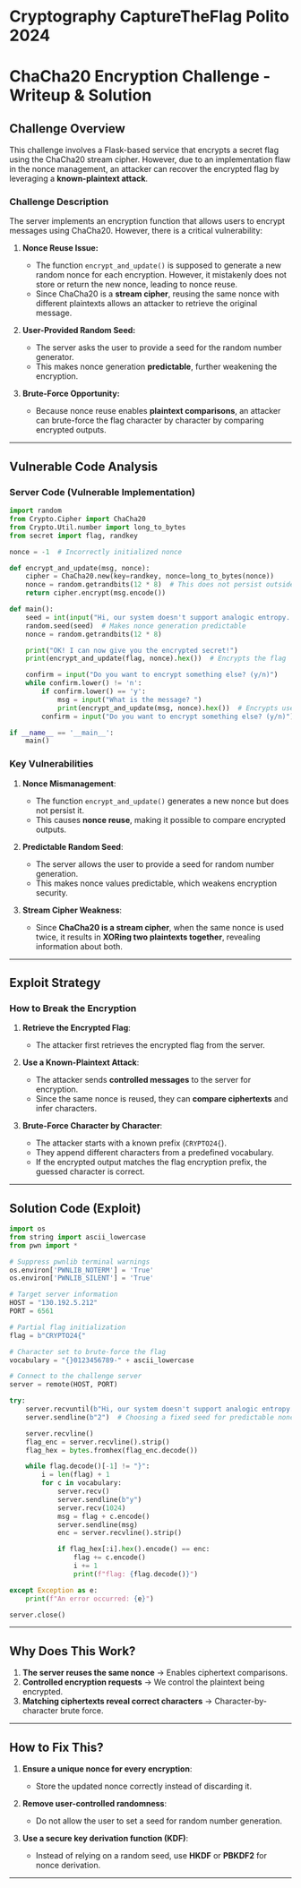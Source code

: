 # Cryptography CaptureTheFlag Polito 2024

# ChaCha20 Encryption Challenge - Writeup & Solution

## Challenge Overview
This challenge involves a Flask-based service that encrypts a secret flag using the ChaCha20 stream cipher. However, due to an implementation flaw in the nonce management, an attacker can recover the encrypted flag by leveraging a **known-plaintext attack**.

### Challenge Description
The server implements an encryption function that allows users to encrypt messages using ChaCha20. However, there is a critical vulnerability:

1. **Nonce Reuse Issue:** 
   - The function `encrypt_and_update()` is supposed to generate a new random nonce for each encryption. However, it mistakenly does not store or return the new nonce, leading to nonce reuse.
   - Since ChaCha20 is a **stream cipher**, reusing the same nonce with different plaintexts allows an attacker to retrieve the original message.

2. **User-Provided Random Seed:**
   - The server asks the user to provide a seed for the random number generator.
   - This makes nonce generation **predictable**, further weakening the encryption.

3. **Brute-Force Opportunity:**
   - Because nonce reuse enables **plaintext comparisons**, an attacker can brute-force the flag character by character by comparing encrypted outputs.

---

## Vulnerable Code Analysis
### Server Code (Vulnerable Implementation)
```python
import random
from Crypto.Cipher import ChaCha20
from Crypto.Util.number import long_to_bytes
from secret import flag, randkey

nonce = -1  # Incorrectly initialized nonce

def encrypt_and_update(msg, nonce):
    cipher = ChaCha20.new(key=randkey, nonce=long_to_bytes(nonce))
    nonce = random.getrandbits(12 * 8)  # This does not persist outside the function
    return cipher.encrypt(msg.encode())

def main():
    seed = int(input("Hi, our system doesn't support analogic entropy... so please give a value to initialize me!\n> "))
    random.seed(seed)  # Makes nonce generation predictable
    nonce = random.getrandbits(12 * 8)

    print("OK! I can now give you the encrypted secret!")
    print(encrypt_and_update(flag, nonce).hex())  # Encrypts the flag

    confirm = input("Do you want to encrypt something else? (y/n)")
    while confirm.lower() != 'n':
        if confirm.lower() == 'y':
            msg = input("What is the message? ")
            print(encrypt_and_update(msg, nonce).hex())  # Encrypts user messages
        confirm = input("Do you want to encrypt something else? (y/n)")

if __name__ == '__main__':
    main()
```

### Key Vulnerabilities
1. **Nonce Mismanagement**:
   - The function `encrypt_and_update()` generates a new nonce but does not persist it.
   - This causes **nonce reuse**, making it possible to compare encrypted outputs.

2. **Predictable Random Seed**:
   - The server allows the user to provide a seed for random number generation.
   - This makes nonce values predictable, which weakens encryption security.

3. **Stream Cipher Weakness**:
   - Since **ChaCha20 is a stream cipher**, when the same nonce is used twice, it results in **XORing two plaintexts together**, revealing information about both.

---

## Exploit Strategy
### How to Break the Encryption
1. **Retrieve the Encrypted Flag**:
   - The attacker first retrieves the encrypted flag from the server.

2. **Use a Known-Plaintext Attack**:
   - The attacker sends **controlled messages** to the server for encryption.
   - Since the same nonce is reused, they can **compare ciphertexts** and infer characters.

3. **Brute-Force Character by Character**:
   - The attacker starts with a known prefix (`CRYPTO24{`).
   - They append different characters from a predefined vocabulary.
   - If the encrypted output matches the flag encryption prefix, the guessed character is correct.

---

## Solution Code (Exploit)
```python
import os
from string import ascii_lowercase
from pwn import *

# Suppress pwnlib terminal warnings
os.environ['PWNLIB_NOTERM'] = 'True'
os.environ['PWNLIB_SILENT'] = 'True'

# Target server information
HOST = "130.192.5.212"
PORT = 6561

# Partial flag initialization
flag = b"CRYPTO24{"  

# Character set to brute-force the flag
vocabulary = "{}0123456789-" + ascii_lowercase

# Connect to the challenge server
server = remote(HOST, PORT)

try:
    server.recvuntil(b"Hi, our system doesn't support analogic entropy... so please give a value to initialize me!\n> ")
    server.sendline(b"2")  # Choosing a fixed seed for predictable nonce behavior

    server.recvline()  
    flag_enc = server.recvline().strip()
    flag_hex = bytes.fromhex(flag_enc.decode())  

    while flag.decode()[-1] != "}":  
        i = len(flag) + 1  
        for c in vocabulary:  
            server.recv()
            server.sendline(b"y")  
            server.recv(1024)
            msg = flag + c.encode()  
            server.sendline(msg)  
            enc = server.recvline().strip()  

            if flag_hex[:i].hex().encode() == enc:
                flag += c.encode()  
                i += 1
                print(f"flag: {flag.decode()}")  

except Exception as e:
    print(f"An error occurred: {e}")  

server.close()
```

---

## Why Does This Work?
1. **The server reuses the same nonce** → Enables ciphertext comparisons.
2. **Controlled encryption requests** → We control the plaintext being encrypted.
3. **Matching ciphertexts reveal correct characters** → Character-by-character brute force.

---

## How to Fix This?
1. **Ensure a unique nonce for every encryption**:
   - Store the updated nonce correctly instead of discarding it.

2. **Remove user-controlled randomness**:
   - Do not allow the user to set a seed for random number generation.

3. **Use a secure key derivation function (KDF)**:
   - Instead of relying on a random seed, use **HKDF** or **PBKDF2** for nonce derivation.

---

